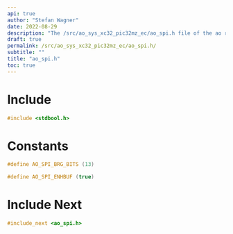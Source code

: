 ```yaml
---
api: true
author: "Stefan Wagner"
date: 2022-08-29
description: "The /src/ao_sys_xc32_pic32mz_ec/ao_spi.h file of the ao real-time operating system."
draft: true
permalink: /src/ao_sys_xc32_pic32mz_ec/ao_spi.h/
subtitle: ""
title: "ao_spi.h"
toc: true
---
```


# Include

```c
#include <stdbool.h>
```

# Constants

```c
#define AO_SPI_BRG_BITS (13)
```

```c
#define AO_SPI_ENHBUF (true)
```

# Include Next

```c
#include_next <ao_spi.h>
```

